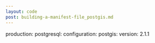 ```yaml
---
layout: code
post: building-a-manifest-file_postgis.md
---
```



production:
   postgresql:
       configuration:
            postgis:
                version: 2.1.1
